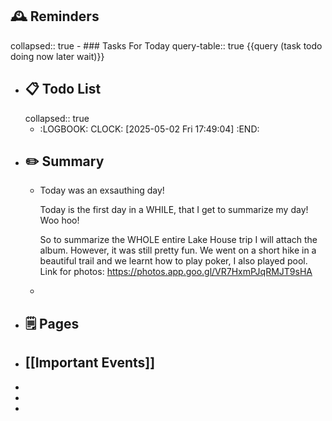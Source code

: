 ## 🕰️ Reminders
collapsed:: true
	- ### Tasks For Today
	  query-table:: true
	  {{query (task todo doing now later wait)}}
- ## 📋 Todo List
  collapsed:: true
	- :LOGBOOK:
	  CLOCK: [2025-05-02 Fri 17:49:04]
	  :END:
- ##  ✏️ Summary
	- Today was an exsauthing day!
	  
	  Today is the first day in a WHILE, that I get to summarize my day! Woo hoo!
	  
	  So to summarize the WHOLE entire Lake House trip I will attach the album. However, it was still pretty fun. We went on a short hike in a beautiful trail and we learnt how to play poker, I also played pool. Link for photos: https://photos.app.goo.gl/VR7HxmPJqRMJT9sHA
	-
- ## 🗒️ Pages
- ## [[Important Events]]
-
-
-